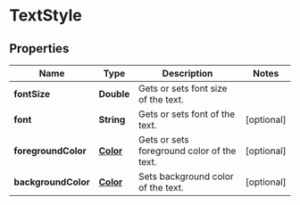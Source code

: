 
# TextStyle

## Properties
Name | Type | Description | Notes
------------ | ------------- | ------------- | -------------
**fontSize** | **Double** | Gets or sets font size of the text. | 
**font** | **String** | Gets or sets font of the text. |  [optional]
**foregroundColor** | [**Color**](Color.md) | Gets or sets foreground color of the text. |  [optional]
**backgroundColor** | [**Color**](Color.md) | Sets background color of the text. |  [optional]



